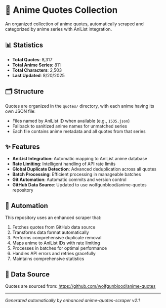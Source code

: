 # 🎌 Anime Quotes Collection

An organized collection of anime quotes, automatically scraped and categorized by anime series with AniList integration.

## 📊 Statistics

- **Total Quotes**: 8,317
- **Total Anime Series**: 811
- **Total Characters**: 2,503
- **Last Updated**: 8/20/2025

## 🗂️ Structure

Quotes are organized in the `quotes/` directory, with each anime having its own JSON file:
- Files named by AniList ID when available (e.g., `1535.json`)
- Fallback to sanitized anime names for unmatched series
- Each file contains anime metadata and all quotes from that series

## ✨ Features

- **AniList Integration**: Automatic mapping to AniList anime database
- **Rate Limiting**: Intelligent handling of API rate limits
- **Global Duplicate Detection**: Advanced deduplication across all quotes
- **Batch Processing**: Efficient processing in manageable batches
- **Git Automation**: Automatic commits and version control
- **GitHub Data Source**: Updated to use wolfgunblood/anime-quotes repository

## 🤖 Automation

This repository uses an enhanced scraper that:
1. Fetches quotes from GitHub data source
2. Transforms data format automatically
3. Performs comprehensive duplicate removal
4. Maps anime to AniList IDs with rate limiting
5. Processes in batches for optimal performance
6. Handles API errors and retries gracefully
7. Maintains comprehensive statistics

## 📄 Data Source

Quotes are sourced from: https://github.com/wolfgunblood/anime-quotes

---
*Generated automatically by enhanced anime-quotes-scraper v2.1*

